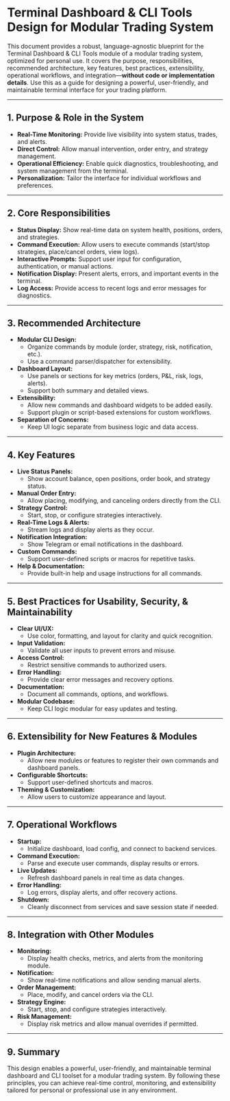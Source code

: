 # Terminal Dashboard & CLI Tools Design for Modular Trading System

This document provides a robust, language-agnostic blueprint for the Terminal Dashboard & CLI Tools module of a modular trading system, optimized for personal use. It covers the purpose, responsibilities, recommended architecture, key features, best practices, extensibility, operational workflows, and integration—**without code or implementation details**. Use this as a guide for designing a powerful, user-friendly, and maintainable terminal interface for your trading platform.

---

## 1. Purpose & Role in the System

- **Real-Time Monitoring:** Provide live visibility into system status, trades, and alerts.
- **Direct Control:** Allow manual intervention, order entry, and strategy management.
- **Operational Efficiency:** Enable quick diagnostics, troubleshooting, and system management from the terminal.
- **Personalization:** Tailor the interface for individual workflows and preferences.

---

## 2. Core Responsibilities

- **Status Display:** Show real-time data on system health, positions, orders, and strategies.
- **Command Execution:** Allow users to execute commands (start/stop strategies, place/cancel orders, view logs).
- **Interactive Prompts:** Support user input for configuration, authentication, or manual actions.
- **Notification Display:** Present alerts, errors, and important events in the terminal.
- **Log Access:** Provide access to recent logs and error messages for diagnostics.

---

## 3. Recommended Architecture

- **Modular CLI Design:**
  - Organize commands by module (order, strategy, risk, notification, etc.).
  - Use a command parser/dispatcher for extensibility.
- **Dashboard Layout:**
  - Use panels or sections for key metrics (orders, P&L, risk, logs, alerts).
  - Support both summary and detailed views.
- **Extensibility:**
  - Allow new commands and dashboard widgets to be added easily.
  - Support plugin or script-based extensions for custom workflows.
- **Separation of Concerns:**
  - Keep UI logic separate from business logic and data access.

---

## 4. Key Features

- **Live Status Panels:**
  - Show account balance, open positions, order book, and strategy status.
- **Manual Order Entry:**
  - Allow placing, modifying, and canceling orders directly from the CLI.
- **Strategy Control:**
  - Start, stop, or configure strategies interactively.
- **Real-Time Logs & Alerts:**
  - Stream logs and display alerts as they occur.
- **Notification Integration:**
  - Show Telegram or email notifications in the dashboard.
- **Custom Commands:**
  - Support user-defined scripts or macros for repetitive tasks.
- **Help & Documentation:**
  - Provide built-in help and usage instructions for all commands.

---

## 5. Best Practices for Usability, Security, & Maintainability

- **Clear UI/UX:**
  - Use color, formatting, and layout for clarity and quick recognition.
- **Input Validation:**
  - Validate all user inputs to prevent errors and misuse.
- **Access Control:**
  - Restrict sensitive commands to authorized users.
- **Error Handling:**
  - Provide clear error messages and recovery options.
- **Documentation:**
  - Document all commands, options, and workflows.
- **Modular Codebase:**
  - Keep CLI logic modular for easy updates and testing.

---

## 6. Extensibility for New Features & Modules

- **Plugin Architecture:**
  - Allow new modules or features to register their own commands and dashboard panels.
- **Configurable Shortcuts:**
  - Support user-defined shortcuts and macros.
- **Theming & Customization:**
  - Allow users to customize appearance and layout.

---

## 7. Operational Workflows

- **Startup:**
  - Initialize dashboard, load config, and connect to backend services.
- **Command Execution:**
  - Parse and execute user commands, display results or errors.
- **Live Updates:**
  - Refresh dashboard panels in real time as data changes.
- **Error Handling:**
  - Log errors, display alerts, and offer recovery actions.
- **Shutdown:**
  - Cleanly disconnect from services and save session state if needed.

---

## 8. Integration with Other Modules

- **Monitoring:**
  - Display health checks, metrics, and alerts from the monitoring module.
- **Notification:**
  - Show real-time notifications and allow sending manual alerts.
- **Order Management:**
  - Place, modify, and cancel orders via the CLI.
- **Strategy Engine:**
  - Start, stop, and configure strategies interactively.
- **Risk Management:**
  - Display risk metrics and allow manual overrides if permitted.

---

## 9. Summary

This design enables a powerful, user-friendly, and maintainable terminal dashboard and CLI toolset for a modular trading system. By following these principles, you can achieve real-time control, monitoring, and extensibility tailored for personal or professional use in any environment.
